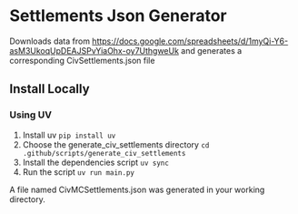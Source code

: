 # Settlements Json Generator

Downloads data from https://docs.google.com/spreadsheets/d/1myQi-Y6-asM3UkoqUpDEAJSPvYiaOhx-oy7UthgweUk and generates a corresponding CivSettlements.json file

## Install Locally

### Using UV

1. Install uv ``pip install uv``
2. Choose the generate_civ_settlements directory ``cd .github/scripts/generate_civ_settlements``
3. Install the dependencies script ``uv sync``
4. Run the script ``uv run main.py``

A file named CivMCSettlements.json was generated in your working directory.
